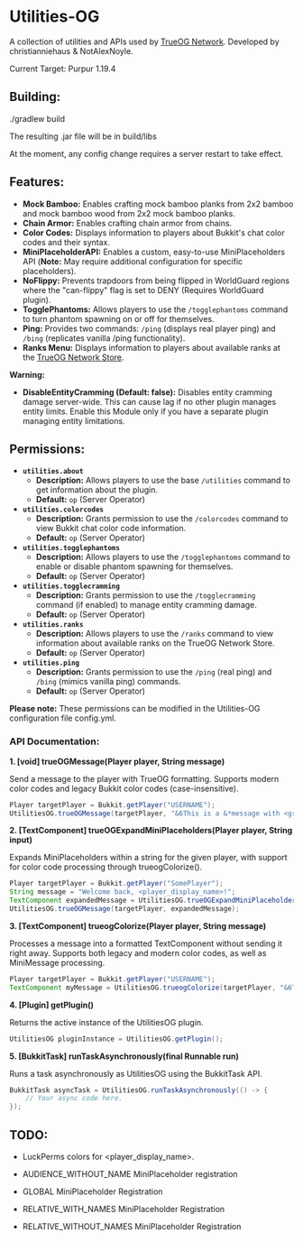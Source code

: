 # Utilities-OG

A collection of utilities and APIs used by [TrueOG Network](https://true-og.net/). Developed by christianniehaus & NotAlexNoyle.

Current Target: Purpur 1.19.4

## Building:

./gradlew build

The resulting .jar file will be in build/libs

At the moment, any config change requires a server restart to take effect.

## Features:

* **Mock Bamboo:** Enables crafting mock bamboo planks from 2x2 bamboo and mock bamboo wood from 2x2 mock bamboo planks.
* **Chain Armor:** Enables crafting chain armor from chains.
* **Color Codes:** Displays information to players about Bukkit's chat color codes and their syntax.
* **MiniPlaceholderAPI:** Enables a custom, easy-to-use MiniPlaceholders API (**Note:** May require additional configuration for specific placeholders).
* **NoFlippy:** Prevents trapdoors from being flipped in WorldGuard regions where the "can-flippy" flag is set to DENY (Requires WorldGuard plugin).
* **TogglePhantoms:** Allows players to use the `/togglephantoms` command to turn phantom spawning on or off for themselves.
* **Ping:** Provides two commands: `/ping` (displays real player ping) and `/bing` (replicates vanilla /ping functionality).
* **Ranks Menu:** Displays information to players about available ranks at the [TrueOG Network Store](https://store.true-og.net).

**Warning:**

* **DisableEntityCramming (Default: false):** Disables entity cramming damage server-wide. This can cause lag if no other plugin manages entity limits. Enable this Module only if you have a separate plugin managing entity limitations.

## Permissions:

* **`utilities.about`**
    * **Description:** Allows players to use the base `/utilities` command to get information about the plugin.
    * **Default:** `op` (Server Operator)
* **`utilities.colorcodes`**
    * **Description:** Grants permission to use the `/colorcodes` command to view Bukkit chat color code information.
    * **Default:** `op` (Server Operator)
* **`utilities.togglephantoms`**
    * **Description:** Allows players to use the `/togglephantoms` command to enable or disable phantom spawning for themselves.
    * **Default:** `op` (Server Operator)
* **`utilities.togglecramming`**
    * **Description:** Grants permission to use the `/togglecramming` command (if enabled) to manage entity cramming damage.
    * **Default:** `op` (Server Operator)
* **`utilities.ranks`**
    * **Description:** Allows players to use the `/ranks` command to view information about available ranks on the TrueOG Network Store.
    * **Default:** `op` (Server Operator)
* **`utilities.ping`**
    * **Description:** Grants permission to use the `/ping` (real ping) and `/bing` (mimics vanilla ping) commands.
    * **Default:** `op` (Server Operator)

**Please note:** These permissions can be modified in the Utilities-OG configuration file config.yml.

### API Documentation:

**1. [void] trueOGMessage(Player player, String message)**

Send a message to the player with TrueOG formatting. Supports modern color codes and legacy Bukkit color codes (case-insensitive).

```java
Player targetPlayer = Bukkit.getPlayer("USERNAME");
UtilitiesOG.trueOGMessage(targetPlayer, "&6This is a &*message with <green>True&4OG <bold>formatting!");
```

**2. [TextComponent] trueOGExpandMiniPlaceholders(Player player, String input)**

Expands MiniPlaceholders within a string for the given player, with support for color code processing through trueogColorize().

```java
Player targetPlayer = Bukkit.getPlayer("SomePlayer");
String message = "Welcome back, <player_display_name>!";
TextComponent expandedMessage = UtilitiesOG.trueOGExpandMiniPlaceholders(targetPlayer, message);
UtilitiesOG.trueOGMessage(targetPlayer, expandedMessage);
```

**3. [TextComponent] trueogColorize(Player player, String message)**

Processes a message into a formatted TextComponent without sending it right away. Supports both legacy and modern color codes, as well as MiniMessage processing.

```java
Player targetPlayer = Bukkit.getPlayer("USERNAME");
TextComponent myMessage = UtilitiesOG.trueogColorize(targetPlayer, "&6This is a &*message with <green>True&4OG <bold>formatting!");
```

**4. [Plugin] getPlugin()**

Returns the active instance of the UtilitiesOG plugin.

```java
UtilitiesOG pluginInstance = UtilitiesOG.getPlugin();
```

**5. [BukkitTask] runTaskAsynchronously(final Runnable run)**

Runs a task asynchronously as UtilitiesOG using the BukkitTask API.

```java
BukkitTask asyncTask = UtilitiesOG.runTaskAsynchronously(() -> {
    // Your async code here.
});
```

## TODO:

- LuckPerms colors for <player_display_name>.

- AUDIENCE_WITHOUT_NAME MiniPlaceholder registration

- GLOBAL MiniPlaceholder Registration

- RELATIVE_WITH_NAMES MiniPlaceholder Registration

- RELATIVE_WITHOUT_NAMES MiniPlaceholder Registration